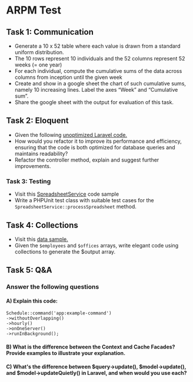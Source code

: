 # ARPM Test

## Task 1: Communication

- Generate a 10 x 52 table where each value is drawn from a standard uniform distribution.
- The 10 rows represent 10 individuals and the 52 columns represent 52 weeks (= one year)
- For each individual, compute the cumulative sums of the data across columns from inception until the given week
- Create and show in a google sheet the chart of such cumulative sums, namely 10 increasing lines. Label the axes “Week”
  and “Cumulative sum”.
- Share the google sheet with the output for evaluation of this task.

## Task 2: Eloquent

- Given the following [unoptimized Laravel code.](https://onlinephp.io/c/8cdb0)
- How would you refactor it to improve its performance and efficiency, ensuring that the code is both optimized for
  database queries and maintains readability?
- Refactor the controller method, explain and suggest further improvements.

### Task 3: Testing

- Visit this [SpreadsheetService](https://onlinephp.io/c/e9217) code sample
- Write a PHPUnit test class with suitable test cases for the `SpreadsheetService::processSpreadsheet` method.

## Task 4: Collections

- Visit this [data sample.](https://onlinephp.io/c/fb439)
- Given the `$employees` and `$offices` arrays, write elegant code using collections to generate the $output array.

## Task 5: Q&A

### Answer the following questions

#### A) Explain this code:

```angular2html
Schedule::command('app:example-command')
->withoutOverlapping()
->hourly()
->onOneServer()
->runInBackground();
```

#### B) What is the difference between the Context and Cache Facades? Provide examples to illustrate your explanation.

#### C) What's the difference between $query->update(), $model->update(), and $model->updateQuietly() in Laravel, and when would you use each?

